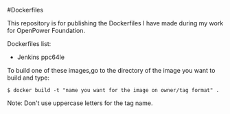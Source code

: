 #Dockerfiles

This repository is for publishing the Dockerfiles I have made during my work for
OpenPower Foundation.

Dockerfiles list:
- Jenkins ppc64le


To build one of these images,go to the directory of the image you want to build and type:
```
$ docker build -t "name you want for the image on owner/tag format" .
```
Note: Don't use uppercase letters for the tag name.
